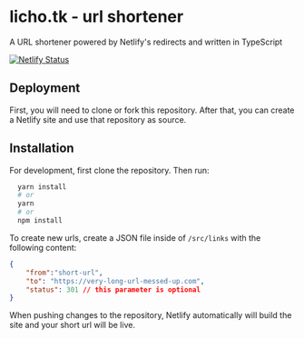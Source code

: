 
# licho.tk - url shortener

A URL shortener powered by Netlify's redirects and written in TypeScript


[![Netlify Status](https://api.netlify.com/api/v1/badges/fc8ba18b-a982-44a0-89d9-4b37791eea67/deploy-status)](https://app.netlify.com/sites/wizardly-dubinsky-7ed104/deploys)
## Deployment

First, you will need to clone or fork this repository. After that, you can create a Netlify site and use that repository as source.


## Installation

For development, first clone the repository. Then run:
```bash
  yarn install
  # or
  yarn
  # or
  npm install
```
    
To create new urls, create a JSON file inside of `/src/links` with the following content:
```json
{
	"from":"short-url",
	"to": "https://very-long-url-messed-up.com",
    "status": 301 // this parameter is optional
}
```

When pushing changes to the repository, Netlify automatically will build the site and your short url will be live.